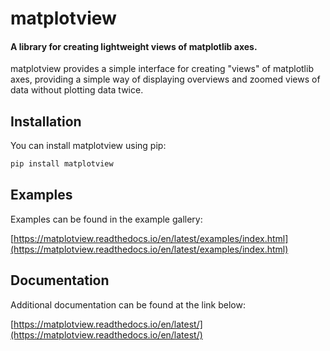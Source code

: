 # matplotview
#### A library for creating lightweight views of matplotlib axes.

matplotview provides a simple interface for creating "views" of matplotlib
axes, providing a simple way of displaying overviews and zoomed views of 
data without plotting data twice.

## Installation

You can install matplotview using pip:
```bash
pip install matplotview
```

## Examples

Examples can be found in the example gallery:

[https://matplotview.readthedocs.io/en/latest/examples/index.html](https://matplotview.readthedocs.io/en/latest/examples/index.html)

## Documentation

Additional documentation can be found at the link below:

[https://matplotview.readthedocs.io/en/latest/](https://matplotview.readthedocs.io/en/latest/)


